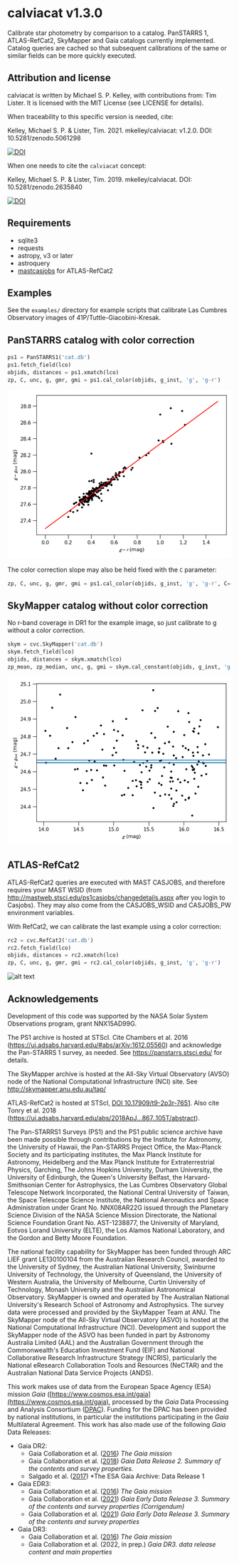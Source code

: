 # calviacat v1.3.0
Calibrate star photometry by comparison to a catalog.  PanSTARRS 1, ATLAS-RefCat2, SkyMapper and Gaia catalogs currently implemented.  Catalog queries are cached so that subsequent calibrations of the same or similar fields can be more quickly executed.

## Attribution and license

calviacat is written by Michael S. P. Kelley, with contributions from: Tim Lister.  It is licensed with the MIT License (see LICENSE for details).

When traceability to this specific version is needed, cite:

Kelley, Michael S. P. & Lister, Tim. 2021.  mkelley/calviacat: v1.2.0.  DOI: 10.5281/zenodo.5061298

[![DOI](https://zenodo.org/badge/DOI/10.5281/zenodo.5061298.svg)](https://doi.org/10.5281/zenodo.5061298)

When one needs to cite the `calviacat` concept:

Kelley, Michael S. P. & Lister, Tim. 2019.  mkelley/calviacat.  DOI: 10.5281/zenodo.2635840

[![DOI](https://zenodo.org/badge/DOI/10.5281/zenodo.2635840.svg)](https://doi.org/10.5281/zenodo.2635840)

## Requirements

* sqlite3
* requests
* astropy, v3 or later
* astroquery
* [mastcasjobs](https://github.com/rlwastro/mastcasjobs) for ATLAS-RefCat2

## Examples

See the `examples/` directory for example scripts that calibrate Las
Cumbres Observatory images of 41P/Tuttle-Giacobini-Kresak.

## PanSTARRS catalog with color correction

``` python
ps1 = PanSTARRS1('cat.db')
ps1.fetch_field(lco)
objids, distances = ps1.xmatch(lco)
zp, C, unc, g, gmr, gmi = ps1.cal_color(objids, g_inst, 'g', 'g-r')
```

![alt text](examples/lco-ps1-color-corrected.png "PanSTARRS 1, with color correction, best-fit calibration")

The color correction slope may also be held fixed with the `C` parameter:

``` python
zp, C, unc, g, gmr, gmi = ps1.cal_color(objids, g_inst, 'g', 'g-r', C=-0.089)
```

## SkyMapper catalog without color correction

No r-band coverage in DR1 for the example image, so just calibrate to g without a color correction.

``` python
skym = cvc.SkyMapper('cat.db')
skym.fetch_field(lco)
objids, distances = skym.xmatch(lco)
zp_mean, zp_median, unc, g, gmi = skym.cal_constant(objids, g_inst, 'g')
```

![alt text](examples/lco-skymapper-constant.png "SkyMapper, no color correction, best-fit calibration")

## ATLAS-RefCat2

ATLAS-RefCat2 queries are executed with MAST CASJOBS, and therefore requires your MAST WSID (from <http://mastweb.stsci.edu/ps1casjobs/changedetails.aspx> after you login to Casjobs).  They may also come from the CASJOBS_WSID and CASJOBS_PW environment variables.

With RefCat2, we can calibrate the last example using a color correction:


``` python
rc2 = cvc.RefCat2('cat.db')
rc2.fetch_field(lco)
objids, distances = rc2.xmatch(lco)
zp, C, unc, g, gmr, gmi = rc2.cal_color(objids, g_inst, 'g', 'g-r')
```

![alt text](examples/lco-refcat2-color-corrected.png "ATLAS-RefCat2, with color correction, best-fit calibration")

## Acknowledgements

Development of this code was supported by the NASA Solar System Observations program, grant NNX15AD99G.

The PS1 archive is hosted at STScI.  Cite Chambers et al. 2016 (https://ui.adsabs.harvard.edu/#abs/arXiv:1612.05560) and acknowledge the Pan-STARRS 1 survey, as needed.  See https://panstarrs.stsci.edu/ for details.

The SkyMapper archive is hosted at the All-Sky Virtual Observatory (AVSO) node of the National Computational Infrastructure (NCI) site.  See http://skymapper.anu.edu.au/tap/

ATLAS-RefCat2 is hosted at STScI, [DOI 10.17909/t9-2p3r-7651](http://dx.doi.org/10.17909/t9-2p3r-7651).  Also cite Tonry et al. 2018 (https://ui.adsabs.harvard.edu/abs/2018ApJ...867..105T/abstract).

The Pan-STARRS1 Surveys (PS1) and the PS1 public science archive have been made possible through contributions by the Institute for Astronomy, the University of Hawaii, the Pan-STARRS Project Office, the Max-Planck Society and its participating institutes, the Max Planck Institute for Astronomy, Heidelberg and the Max Planck Institute for Extraterrestrial Physics, Garching, The Johns Hopkins University, Durham University, the University of Edinburgh, the Queen's University Belfast, the Harvard-Smithsonian Center for Astrophysics, the Las Cumbres Observatory Global Telescope Network Incorporated, the National Central University of Taiwan, the Space Telescope Science Institute, the National Aeronautics and Space Administration under Grant No. NNX08AR22G issued through the Planetary Science Division of the NASA Science Mission Directorate, the National Science Foundation Grant No. AST-1238877, the University of Maryland, Eotvos Lorand University (ELTE), the Los Alamos National Laboratory, and the Gordon and Betty Moore Foundation.

The national facility capability for SkyMapper has been funded through ARC LIEF grant LE130100104 from the Australian Research Council, awarded to the University of Sydney, the Australian National University, Swinburne University of Technology, the University of Queensland, the University of Western Australia, the University of Melbourne, Curtin University of Technology, Monash University and the Australian Astronomical Observatory. SkyMapper is owned and operated by The Australian National University's Research School of Astronomy and Astrophysics. The survey data were processed and provided by the SkyMapper Team at ANU. The SkyMapper node of the All-Sky Virtual Observatory (ASVO) is hosted at the National Computational Infrastructure (NCI). Development and support the SkyMapper node of the ASVO has been funded in part by Astronomy Australia Limited (AAL) and the Australian Government through the Commonwealth's Education Investment Fund (EIF) and National Collaborative Research Infrastructure Strategy (NCRIS), particularly the National eResearch Collaboration Tools and Resources (NeCTAR) and the Australian National Data Service Projects (ANDS).

This work makes use of data from the European Space Agency (ESA) mission *Gaia* ([https://www.cosmos.esa.int/gaia](https://www.cosmos.esa.int/gaia), processed by the *Gaia*
Data Processing and Analysis Consortium ([DPAC](https://www.cosmos.esa.int/web/gaia/dpac/consortium)). Funding for the DPAC has been provided by national institutions, in particular the institutions participating in the *Gaia* Multilateral Agreement. This work has also made use of the following *Gaia* Data Releases:

* Gaia DR2:
  * Gaia Collaboration et al. ([2016](http://dx.doi.org/10.1051/0004-6361/201629272)) *The Gaia mission*
  * Gaia Collaboration et al. ([2018](https://doi.org/10.1051/0004-6361/201833051)) *Gaia Data Release 2. Summary of the contents and survey properties.*
  * Salgado et al. ([2017](http://dx.doi.org/10.1016/j.ascom.2017.08.002)) *The ESA Gaia Archive: Data Release 1
* Gaia EDR3:
  * Gaia Collaboration et al. ([2016](http://dx.doi.org/10.1051/0004-6361/201629272)) *The Gaia mission*
  * Gaia Collaboration et al. ([2021](https://doi.org/10.1051/0004-6361/202039657e)) *Gaia Early Data Release 3. Summary of the contents and survey properties (Corrigendum)*
  * Gaia Collaboration et al. ([2021](https://doi.org/10.1051/0004-6361/202039657)) *Gaia Early Data Release 3. Summary of the contents and survey properties*
* Gaia DR3:
  * Gaia Collaboration et al. ([2016](http://dx.doi.org/10.1051/0004-6361/201629272)) *The Gaia mission*
  * Gaia Collaboration et al. (2022, in prep.) *Gaia DR3. data release content and main properties*
